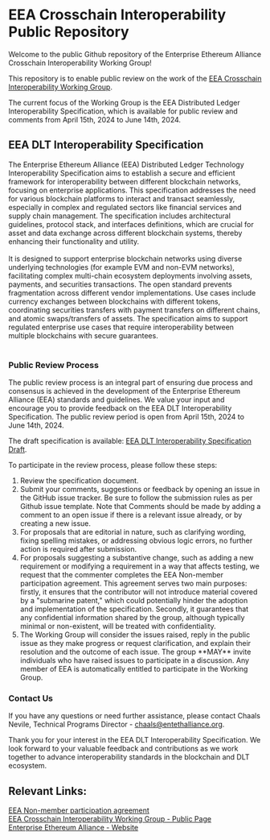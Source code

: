 # EEA Crosschain Interoperability Public Repository

Welcome to the public Github repository of the Enterprise Ethereum Alliance Crosschain Interoperability Working Group!

This repository is to enable public review on the work of the [EEA Crosschain Interoperability Working Group](https://entethalliance.github.io/crosschain-interoperability/).

The current focus of the Working Group is the EEA Distributed Ledger Interoperability Specification, which is available for public review and comments from April 15th, 2024 to June 14th, 2024.



## EEA DLT Interoperability Specification


The Enterprise Ethereum Alliance (EEA) Distributed Ledger Technology Interoperability Specification aims to establish a secure and efficient framework for interoperability between different blockchain networks, focusing on enterprise applications. This specification addresses the need for various blockchain platforms to interact and transact seamlessly, especially in complex and regulated sectors like financial services and supply chain management. The specification includes architectural guidelines, protocol stack, and interfaces definitions, which are crucial for asset and data exchange across different blockchain systems, thereby enhancing their functionality and utility.
</br></br>
It is designed to support enterprise blockchain networks using diverse underlying technologies (for example EVM and non-EVM networks), facilitating complex multi-chain ecosystem deployments involving assets, payments, and securities transactions. The open standard prevents fragmentation across different vendor implementations. Use cases include currency exchanges between blockchains with different tokens, coordinating securities transfers with payment transfers on different chains, and atomic swaps/transfers of assets. The specification aims to support regulated enterprise use cases that require interoperability between multiple blockchains with secure guarantees.  </br></br>


### Public Review Process

The public review process is an integral part of ensuring due process and consensus is achieved in the development of the Enterprise Ethereum Alliance (EEA) standards and guidelines.
We value your input and encourage you to provide feedback on the EEA DLT Interoperability Specification. The public review period is open from April 15th, 2024 to June 14th, 2024. </br>

The draft specification is available: [EEA DLT Interoperability Specification Draft](https://entethalliance.github.io/crosschain-interoperability/draft_dlt-interop_techspec.html).

To participate in the review process, please follow these steps:

<ol>
<li>Review the specification document.</li>
<li>Submit your comments, suggestions or feedback by opening an issue in the GitHub issue tracker. Be sure to follow the submission rules as per Github issue template. Note that Comments should be made by adding a comment to an open issue if there is a relevant issue already, or by creating a new issue. </li>
<li>For proposals that are editorial in nature, such as clarifying wording, fixing spelling mistakes, or addressing obvious logic errors, no further action is required after submission.</li>
<li>For proposals suggesting a substantive change, such as adding a new requirement or modifying a requirement in a way that affects testing, we request that the commenter completes the EEA Non-member participation agreement. This agreement serves two main purposes: firstly, it ensures that the contributor will not introduce material covered by a "submarine patent," which could potentially hinder the adoption and implementation of the specification. Secondly, it guarantees that any confidential information shared by the group, although typically minimal or non-existent, will be treated with confidentiality.</li>
<li>The Working Group will consider the issues raised, reply in the public issue as they make progress or request clarification, and explain their resolution and the outcome of each issue. The group **MAY** invite individuals who have raised issues to participate in a discussion. Any member of EEA is automatically entitled to participate in the Working Group.</li>
</ol>



### Contact Us

If you have any questions or need further assistance, please contact Chaals Nevile, Technical Programs Director - chaals@entethalliance.org. </br>

Thank you for your interest in the EEA DLT Interoperability Specification. We look forward to your valuable feedback and contributions as we work together to advance interoperability standards in the blockchain and DLT ecosystem.

## Relevant Links:

[EEA Non-member participation agreement](https://github.com/EntEthAlliance/Ethtrust-public/blob/main/EEA-Non-Member-Participation-Agreement.pdf)</br>
[EEA Crosschain Interoperability Working Group - Public Page](https://entethalliance.github.io/crosschain-interoperability/)</br>
[Enterprise Ethereum Alliance - Website](https://entethalliance.org/)

